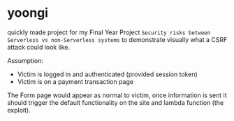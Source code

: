 # yoongi

quickly made project for my Final Year Project `Security risks between Serverless vs non-Serverless systems` to demonstrate visually what a CSRF attack could look like. 

Assumption:
- Victim is logged in and authenticated (provided session token)
- Victim is on a payment transaction page

The Form page would appear as normal to victim, once information is sent it should trigger the default functionality on the site and lambda function (the exploit).
